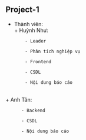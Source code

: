 ## Project-1
- Thành viên:
</br> + Huỳnh Như:

          - Leader
  
          - Phân tích nghiệp vụ
  
          - Frontend
  
          - CSDL
  
          - Nội dung báo cáo
  
</br> + Anh Tân:

          - Backend
          
          - CSDL
          
          - Nội dung báo cáo
